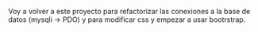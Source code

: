 Voy a volver a este proyecto para refactorizar las conexiones a la base de datos (mysqli -> PDO) y para modificar css y empezar a usar bootrstrap.
